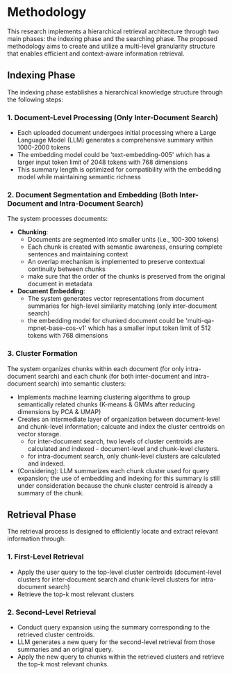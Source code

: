 # Methodology

This research implements a hierarchical retrieval architecture through two main phases: the indexing phase and the searching phase. The proposed methodology aims to create and utilize a multi-level granularity structure that enables efficient and context-aware information retrieval.

## Indexing Phase

The indexing phase establishes a hierarchical knowledge structure through the following steps:

### 1. Document-Level Processing (Only Inter-Document Search)

- Each uploaded document undergoes initial processing where a Large Language Model (LLM) generates a comprehensive summary within 1000-2000 tokens
- The embedding model could be 'text-embedding-005' which has a larger input token limit of 2048 tokens with 768 dimensions
- This summary length is optimized for compatibility with the embedding model while maintaining semantic richness

### 2. Document Segmentation and Embedding (Both Inter-Document and Intra-Document Search)

The system processes documents:

- **Chunking**: 
  - Documents are segmented into smaller units (i.e., 100-300 tokens)
  - Each chunk is created with semantic awareness, ensuring complete sentences and maintaining context
  - An overlap mechanism is implemented to preserve contextual continuity between chunks
  - make sure that the order of the chunks is preserved from the original document in metadata
- **Document Embedding**:
  - The system generates vector representations from document summaries for high-level similarity matching (only inter-document search)
  - the embedding model for chunked document could be 'multi-qa-mpnet-base-cos-v1' which has a smaller input token limit of 512 tokens with 768 dimensions

### 3. Cluster Formation

The system organizes chunks within each document (for only intra-document search) and each chunk (for both inter-document and intra-document search) into semantic clusters:

- Implements machine learning clustering algorithms to group semantically related chunks (K-means & GMMs after reducing dimensions by PCA & UMAP)
- Creates an intermediate layer of organization between document-level and chunk-level information; calcuate and index the cluster centroids on vector storage.
  - for inter-document search, two levels of cluster centroids are calculated and indexed - document-level and chunk-level clusters.
  - for intra-document search, only chunk-level clusters are calculated and indexed.
- (Considering): LLM summarizes each chunk cluster used for query expansion; the use of embedding and indexing for this summary is still under consideration because the chunk cluster centroid is already a summary of the chunk.

## Retrieval Phase

The retrieval process is designed to efficiently locate and extract relevant information through:

### 1. First-Level Retrieval
- Apply the user query to the top-level cluster centroids (document-level clusters for inter-document search and chunk-level clusters for intra-document search)
- Retrieve the top-k most relevant clusters

### 2. Second-Level Retrieval
- Conduct query expansion using the summary corresponding to the retrieved cluster centroids.
- LLM generates a new query for the second-level retrieval from those summaries and an original query.
- Apply the new query to chunks within the retrieved clusters and retrieve the top-k most relevant chunks.
